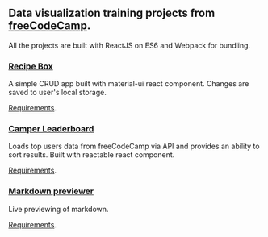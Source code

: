 ## Data visualization training projects from [freeCodeCamp](https://www.freecodecamp.com/alexandr-bbm).

All the projects are built with ReactJS on ES6 and Webpack for bundling.

### [Recipe Box](https://alexandr-bbm.github.io/fcc.data-visualization-certification/recipe-box)

A simple CRUD app built with material-ui react component. Changes are saved to user's local storage.  

[Requirements](https://www.freecodecamp.com/challenges/build-a-recipe-box).

 
### [Camper Leaderboard](https://alexandr-bbm.github.io/fcc.data-visualization-certification/camper-leaderboard)

Loads top users data from freeCodeCamp via API and provides an ability to sort results. Built with reactable react component.

[Requirements](https://www.freecodecamp.com/challenges/build-a-camper-leaderboard).
 
 
### [Markdown previewer](https://alexandr-bbm.github.io/fcc.data-visualization-certification/markdown-previewer)

Live previewing of markdown.

[Requirements](https://www.freecodecamp.com/challenges/build-a-markdown-previewer).

 

